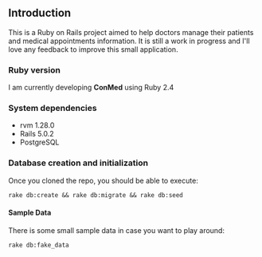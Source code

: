 ## Introduction
This is a Ruby on Rails project aimed to help doctors manage their patients
and medical appointments information. It is still a work in progress
and I'll love any feedback to improve this small application.

### Ruby version

I am currently developing **ConMed** using Ruby 2.4

### System dependencies
* rvm 1.28.0
* Rails 5.0.2
* PostgreSQL

### Database creation and initialization
Once you cloned the repo, you should be able to execute: 

`rake db:create && rake db:migrate && rake db:seed`

#### Sample Data
There is some small sample data in case you want to play around:

`rake db:fake_data`